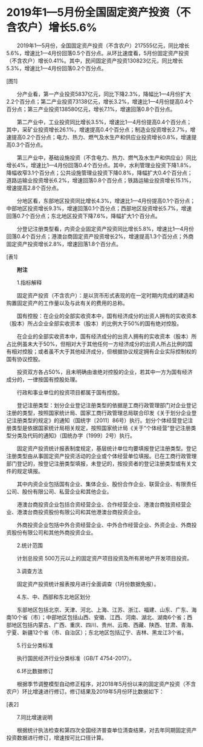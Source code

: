 # 2019年1—5月份全国固定资产投资（不含农户）增长5.6%

　　2019年1—5月份，全国固定资产投资（不含农户）217555亿元，同比增长5.6%，增速比1—4月份回落0.5个百分点。从环比速度看，5月份固定资产投资（不含农户）增长0.41%。其中，民间固定资产投资130823亿元，同比增长5.3%，增速比1—4月份回落0.2个百分点。

\[图1\]

　　分产业看，第一产业投资5837亿元，同比下降2.3%，降幅比1—4月份扩大2.2个百分点；第二产业投资73138亿元，增长3.2%，增速比1—4月份提高0.4个百分点；第三产业投资138580亿元，增长7.1%，增速回落0.8个百分点。

　　第二产业中，工业投资同比增长3.5%，增速比1—4月份提高0.4个百分点；其中，采矿业投资增长26.1%，增速提高0.4个百分点；制造业投资增长2.7%，增速提高0.2个百分点；电力、热力、燃气及水生产和供应业投资增长0.8%，增速提高0.3个百分点。

　　第三产业中，基础设施投资（不含电力、热力、燃气及水生产和供应业）同比增长4%，增速比1—4月份回落0.4个百分点。其中，水利管理业投资下降1.8%，降幅收窄3.1个百分点；公共设施管理业投资下降0.8%，降幅扩大0.4个百分点；道路运输业投资增长6.2%，增速回落0.8个百分点；铁路运输业投资增长15.1%，增速提高2.8个百分点。

　　分地区看，东部地区投资同比增长4.3%，增速比1—4月份提高0.1个百分点；中部地区投资增长9.3%，增速回落0.1个百分点；西部地区投资增长5.7%，增速回落0.7个百分点；东北地区投资下降7.6%，降幅扩大1个百分点。

　　分登记注册类型看，内资企业固定资产投资同比增长5.8%，增速比1—4月份回落0.4个百分点；港澳台商固定资产投资增长2%，增速提高1.3个百分点；外商固定资产投资增长2.8%，增速回落1.8个百分点。

\[表1\]

　　**附注**

　　1.指标解释

　　固定资产投资（不含农户）：是以货币形式表现的在一定时期内完成的建造和购置固定资产的工作量以及与此有关的费用的总称。

　　国有控股：在企业的全部实收资本中，国有经济成分的出资人拥有的实收资本（股本）所占企业全部实收资本（股本）的比例大于50%的国有绝对控股。

　　在企业的全部实收资本中，国有经济成分的出资人拥有的实收资本（股本）所占比例虽未大于50%，但相对大于其他任何一方经济成分的出资人所占比例的国有相对控股；或者虽不大于其他经济成分，但根据协议规定拥有企业实际控制权的国有协议控股。

　　投资双方各占50%，且未明确由谁绝对控股的企业，若其中一方为国有经济成分的，一律按国有控股处理。

　　行政和事业单位的投资项目都属于国有控股。

　　登记注册类型：划分企业登记注册类型的依据是工商行政管理部门对企业登记注册的类型，按照国家统计局、国家工商行政管理总局联合印发《关于划分企业登记注册类型的规定》的通知（国统字〔2011〕86号）执行。划分个体经营登记注册类型是依据国家统计局相关规定，按照国家统计局《关于“个体经营”登记注册类型分类及代码的通知》（国统办字〔1999〕2号）执行。

　　固定资产投资统计报表制度规定，基层统计单位均要填报登记注册类型。登记注册类型由从事固定资产投资活动的企业或个体经营单位填报。已在工商行政管理部门登记的，按登记注册类型填报，未登记的，按投资者的登记注册类型或有关文件的规定填报。

　　其中内资企业包括国有企业、集体企业、股份合作企业、联营企业、有限责任公司、股份有限公司、私营企业和其他企业。

　　港澳台商投资企业包括合资经营企业、合作经营企业、港澳台商独资经营企业、港澳台商投资股份有限公司和其他港澳台商投资企业。

　　外商投资企业包括中外合资经营企业、中外合作经营企业、外资企业、外商投资股份有限公司和其他外商投资企业。

　　2.统计范围

　　计划总投资 500万元以上的固定资产项目投资及所有房地产开发项目投资。

　　3.调查方法

　　固定资产投资统计报表按月进行全面调查（1月份数据免报）。

　　4.东、中、西部和东北地区划分

　　东部地区包括北京、天津、河北、上海、江苏、浙江、福建、山东、广东、海南10个省（市）；中部地区包括山西、安徽、江西、河南、湖北、湖南6个省；西部地区包括内蒙古、广西、重庆、四川、贵州、云南、西藏、陕西、甘肃、青海、宁夏、新疆12个省（市、自治区）；东北地区包括辽宁、吉林、黑龙江3个省。

　　5.行业分类标准

　　执行国民经济行业分类标准（GB/T 4754-2017）。

　　6.环比数据修订

　　根据季节调整模型自动修正程序，对2018年5月份以来的固定资产投资（不含农户）环比增速进行修订。修订结果及2019年5月份环比数据如下：

\[表2\]

　　7.同比增速说明

　　根据统计执法检查和第四次全国经济普查单位清查结果，对去年同期固定资产投资数据进行修订，增速按可比口径计算。
